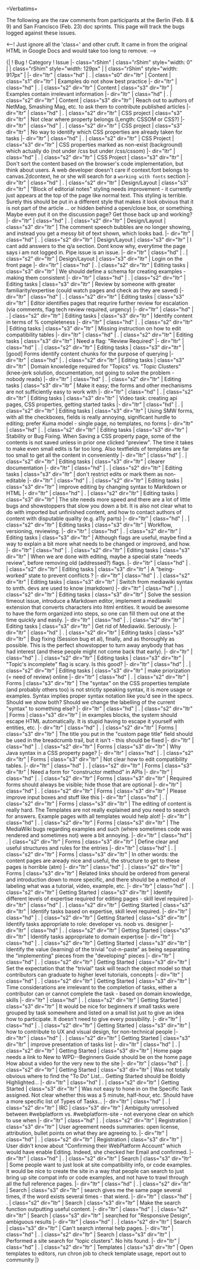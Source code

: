 =Verbatims=

The following are the raw comments from participants at the Berlin (Feb. 8 & 9) and San Francisco (Feb. 23) doc sprints. This page will track the bugs logged against these issues.

<--! Just ignore all the 'class=' and other cruft. It came in from the original HTML in Google Docs and would take too long to remove. -->

{|
! Bug
! Category
! Issue
|- class="rShim"
| class="rShim" style="width: 0" |
| class="rShim" style="width: 129px" |
| class="rShim" style="width: 917px" |
|- dir="ltr"
| class="hd" |
.
| class="s0" dir="ltr" | Content
| class="s1" dir="ltr" | Examples do not show best practice
|- dir="ltr"
| class="hd" |
.
| class="s2" dir="ltr" | Content
| class="s3" dir="ltr" | Examples contain irrelevant information
|- dir="ltr"
| class="hd" |
.
| class="s2" dir="ltr" | Content
| class="s3" dir="ltr" | Reach out to authors of NetMag, Smashing Mag, etc. to ask them to contribute published articles
|- dir="ltr"
| class="hd" |
.
| class="s2" dir="ltr" | CSS project
| class="s3" dir="ltr" | Not clear where property belongs (Length: CSSOM or CSS?)
|- dir="ltr"
| class="hd" |
.
| class="s2" dir="ltr" | CSS project
| class="s3" dir="ltr" | No way to identify which CSS properties are already taken for tasks
|- dir="ltr"
| class="hd" |
.
| class="s2" dir="ltr" | CSS Project
| class="s3" dir="ltr" | CSS properties marked as non-exist (background) which actually do (not under /css but under /css/cssom)
|- dir="ltr"
| class="hd" |
.
| class="s2" dir="ltr" | CSS Project
| class="s3" dir="ltr" | Don't sort the content based on the browser's code implementation, but think about users. A web developer doesn't care if context.font belongs to canvas.2dcontext, he or she will search for a `working with fonts` section
|- dir="ltr"
| class="hd" |
.
| class="s2" dir="ltr" | Design/Layout
| class="s3" dir="ltr" | "Block of editorial notes" styling needs improvement - it currently just appears at the top of the page like normal text. This styling is terrible. Surely this should be put in a different style that makes it look obvious that it is not part of the article … or hidden behind a open/close box, or something. Maybe even put it on the discussion page? Get those back up and working?
|- dir="ltr"
| class="hd" |
.
| class="s2" dir="ltr" | Design/Layout
| class="s3" dir="ltr" | The comment speech bubbles are no longer showing, and instead you get a messy bit of text shown, which looks bad.
|- dir="ltr"
| class="hd" |
.
| class="s2" dir="ltr" | Design/Layout
| class="s3" dir="ltr" | I cant add answers to the q/a section. Dont know why, everytime the page says i am not logged in. Pipe issue is an issue.
|- dir="ltr"
| class="hd" |
.
| class="s2" dir="ltr" | Design/Layout
| class="s3" dir="ltr" | Login on the front page
|- dir="ltr"
| class="hd" |
.
| class="s2" dir="ltr" | Editing tasks
| class="s3" dir="ltr" | We should define a schema for creating examples - making them consistent
|- dir="ltr"
| class="hd" |
.
| class="s2" dir="ltr" | Editing tasks
| class="s3" dir="ltr" | Review by someone with greater familiarity/expertise (could watch pages and check as they are saved)
|- dir="ltr"
| class="hd" |
.
| class="s2" dir="ltr" | Editing tasks
| class="s3" dir="ltr" | Editor identifies pages that requrire further review for escalation (via comments, flag tech review required, urgency)
|- dir="ltr"
| class="hd" |
.
| class="s2" dir="ltr" | Editing tasks
| class="s3" dir="ltr" | Identify content in terms of % completeness
|- dir="ltr"
| class="hd" |
.
| class="s2" dir="ltr" | Editing tasks
| class="s3" dir="ltr" | Missing instruction on how to edit compatibility tables
|- dir="ltr"
| class="hd" |
.
| class="s2" dir="ltr" | Editing tasks
| class="s3" dir="ltr" | Need a flag: "Review Required"
|- dir="ltr"
| class="hd" |
.
| class="s2" dir="ltr" | Editing tasks
| class="s3" dir="ltr" | [good] Forms identify content chunks for the purpose of querying
|- dir="ltr"
| class="hd" |
.
| class="s2" dir="ltr" | Editing tasks
| class="s3" dir="ltr" | Domain knowledge required for "Topics" vs. "Topic Clusters" (knee-jerk solution, documentation, not going to solve the problem - nobody reads)
|- dir="ltr"
| class="hd" |
.
| class="s2" dir="ltr" | Editing tasks
| class="s3" dir="ltr" | Make it easy; the forms and other mechanisms are not sufficiently easy to work with
|- dir="ltr"
| class="hd" |
.
| class="s2" dir="ltr" | Editing tasks
| class="s3" dir="ltr" | Video task: creating api pages, CSS properties, getting started tasks
|- dir="ltr"
| class="hd" |
.
| class="s2" dir="ltr" | Editing tasks
| class="s3" dir="ltr" | Using SMW forms, with all the checkboxes, fields is really annoying, significant hurdle to editing; prefer Kuma model - single page, no templates, no forms
|- dir="ltr"
| class="hd" |
.
| class="s2" dir="ltr" | Editing tasks
| class="s3" dir="ltr" | Stability or Bug Fixing. When Saving a CSS property page, some of the contents is not saved unless in prior one clicked "preview". The time it takes to make even small edits is far too long. Also textfields of templates are far too small to get all the content in conveniently
|- dir="ltr"
| class="hd" |
.
| class="s2" dir="ltr" | Editing tasks
| class="s3" dir="ltr" | clearer documentation
|- dir="ltr"
| class="hd" |
.
| class="s2" dir="ltr" | Editing tasks
| class="s3" dir="ltr" | don't restrict edits or mark them as non-editable
|- dir="ltr"
| class="hd" |
.
| class="s2" dir="ltr" | Editing tasks
| class="s3" dir="ltr" | improve editing by changing syntax to Markdown or HTML
|- dir="ltr"
| class="hd" |
.
| class="s2" dir="ltr" | Editing tasks
| class="s3" dir="ltr" | The site needs more speed and there are a lot of little bugs and showstoppers that slow you down a bit. It is also not clear what to do with imported but unfinished content, and how to contact authors of content with disputable quality (e.g. a11y parts)
|- dir="ltr"
| class="hd" |
.
| class="s2" dir="ltr" | Editing tasks
| class="s3" dir="ltr" | Workflow, versioning, reviewing.
|- dir="ltr"
| class="hd" |
.
| class="s2" dir="ltr" | Editing tasks
| class="s3" dir="ltr" | Although flags are useful, maybe find a way to explain a bit more what needs to be changed or improved, and how.
|- dir="ltr"
| class="hd" |
.
| class="s2" dir="ltr" | Editing tasks
| class="s3" dir="ltr" | When we are done with editing, maybe a special state "needs review", before removing old (addressed?) flags.
|- dir="ltr"
| class="hd" |
.
| class="s2" dir="ltr" | Editing tasks
| class="s3" dir="ltr" | A "being-worked" state to prevent conflicts ?
|- dir="ltr"
| class="hd" |
.
| class="s2" dir="ltr" | Editing tasks
| class="s3" dir="ltr" | Switch from mediawiki syntax to smth. devs are used to know (markdown)
|- dir="ltr"
| class="hd" |
.
| class="s2" dir="ltr" | Editing tasks
| class="s3" dir="ltr" | Solve the session timeout issue, introduce a Markdown editor, implement a mediawiki extension that converts characters into html entities. It would be awesome to have the form organized into steps, so one can fill them out one at the time quickly and easily.
|- dir="ltr"
| class="hd" |
.
| class="s2" dir="ltr" | Editing tasks
| class="s3" dir="ltr" | Get rid of Mediawiki. Seriously.
|- dir="ltr"
| class="hd" |
.
| class="s2" dir="ltr" | Editing tasks
| class="s3" dir="ltr" | Bug fixing (Session bug et al), finally, and as thoroughly as possible. This is the perfect showstopper to turn away anybody that has had interest (and these people might not come back that early).
|- dir="ltr"
| class="hd" |
.
| class="s2" dir="ltr" | Editing tasks
| class="s3" dir="ltr" | "Topic's incomplete" flag is scary. Is this good?
|- dir="ltr"
| class="hd" |
.
| class="s2" dir="ltr" | Editing tasks
| class="s3" dir="ltr" | make priorization (= need of review) online
|- dir="ltr"
| class="hd" |
.
| class="s2" dir="ltr" | Forms
| class="s3" dir="ltr" | The "syntax" on the CSS properties template (and probably others too) is not strictly speaking syntax, it is more usage or examples. Syntax implies proper syntax notation like you'd see in the specs. Should we show both? Should we change the labelling of the current "syntax" to something else?
|- dir="ltr"
| class="hd" |
.
| class="s2" dir="ltr" | Forms
| class="s3" dir="ltr" | in examples blocks, the system should escape HTML automatically. It is stupid having to escape it yourself with entities, etc.
|- dir="ltr"
| class="hd" |
.
| class="s2" dir="ltr" | Forms
| class="s3" dir="ltr" | The title you put in the "custom page title" field should be used in the breadcrumb trail, but it isn't - this should be fixed
|- dir="ltr"
| class="hd" |
.
| class="s2" dir="ltr" | Forms
| class="s3" dir="ltr" | Why Java syntax in a CSS property page?
|- dir="ltr"
| class="hd" |
.
| class="s2" dir="ltr" | Forms
| class="s3" dir="ltr" | Not clear how to edit compatibility tables.
|- dir="ltr"
| class="hd" |
.
| class="s2" dir="ltr" | Forms
| class="s3" dir="ltr" | Need a form for "constructor method" in APIs
|- dir="ltr"
| class="hd" |
.
| class="s2" dir="ltr" | Forms
| class="s3" dir="ltr" | Required forms should always be visible; hide those that are optional
|- dir="ltr"
| class="hd" |
.
| class="s2" dir="ltr" | Forms
| class="s3" dir="ltr" | Please improve input boxes and stuff like this
|- dir="ltr"
| class="hd" |
.
| class="s2" dir="ltr" | Forms
| class="s3" dir="ltr" | The editing of content is really hard. The Templates are not really explained and you need to search for answers. Example pages with all templates would help alot!
|- dir="ltr"
| class="hd" |
.
| class="s2" dir="ltr" | Forms
| class="s3" dir="ltr" | The MediaWiki bugs regarding examples and such (where sometimes code was rendered and sometimes not) were a bit annoying.
|- dir="ltr"
| class="hd" |
.
| class="s2" dir="ltr" | Forms
| class="s3" dir="ltr" | Define clear and useful structures and rules for the entries
|- dir="ltr"
| class="hd" |
.
| class="s2" dir="ltr" | Forms
| class="s3" dir="ltr" | In other words: the content pages are aready nice and useful, the structure to get to these pages is horrible (atm)
|- dir="ltr"
| class="hd" |
.
| class="s2" dir="ltr" | Forms
| class="s3" dir="ltr" | Related links should be ordered from general and introduction down to more specific, and there should be a method of labeling what was a tutorial, video, example, etc.
|- dir="ltr"
| class="hd" |
.
| class="s2" dir="ltr" | Getting Started
| class="s3" dir="ltr" | Identify different levels of expertise required for editing pages - skill level required
|- dir="ltr"
| class="hd" |
.
| class="s2" dir="ltr" | Getting Started
| class="s3" dir="ltr" | Identify tasks based on expertise, skill level required.
|- dir="ltr"
| class="hd" |
.
| class="s2" dir="ltr" | Getting Started
| class="s3" dir="ltr" | Identify tasks appropriate to role: developer vs. noob vs. designer
|- dir="ltr"
| class="hd" |
.
| class="s2" dir="ltr" | Getting Started
| class="s3" dir="ltr" | Identify tasks appropriate to domain expertise
|- dir="ltr"
| class="hd" |
.
| class="s2" dir="ltr" | Getting Started
| class="s3" dir="ltr" | Identify the value (learning) of the trivial "cut-n-paste" as being separating the "implementing" pieces from the "developing" pieces
|- dir="ltr"
| class="hd" |
.
| class="s2" dir="ltr" | Getting Started
| class="s3" dir="ltr" | Set the expectation that the "trivial" task will teach the object model so that contributors can graduate to higher level tutorials, concepts
|- dir="ltr"
| class="hd" |
.
| class="s2" dir="ltr" | Getting Started
| class="s3" dir="ltr" | Time considerations are irrelevant to the completion of tasks, either a contributor can or cannot complete the task - based on domain knowledge, skills
|- dir="ltr"
| class="hd" |
.
| class="s2" dir="ltr" | Getting Started
| class="s3" dir="ltr" | It would be nice for beginners if small tasks were grouped by task somewhere and listed on a small list just to give an idea how to participate. It doesn't need to give every possibility.
|- dir="ltr"
| class="hd" |
.
| class="s2" dir="ltr" | Getting Started
| class="s3" dir="ltr" | how to contribute to UX and visual design, for non-technical people
|- dir="ltr"
| class="hd" |
.
| class="s2" dir="ltr" | Getting Started
| class="s3" dir="ltr" | improve presentation of tasks list
|- dir="ltr"
| class="hd" |
.
| class="s2" dir="ltr" | Getting Started
| class="s3" dir="ltr" | Home page needs a link to New to WPD--Beginners Guide should be on the home page How about a video for the very new to the site
|- dir="ltr"
| class="hd" |
.
| class="s2" dir="ltr" | Getting Started
| class="s3" dir="ltr" | Was not totally obvious where to find the "To Do" List... Getting Started should be Boldly Highlighted...
|- dir="ltr"
| class="hd" |
.
| class="s2" dir="ltr" | Getting Started
| class="s3" dir="ltr" | Was not easy to hone in on the Specific Task assigned. Not clear whether this was a 5 minute, half-hour, etc. Should have a more specific list of Types of Tasks...
|- dir="ltr"
| class="hd" |
.
| class="s2" dir="ltr" | IRC
| class="s3" dir="ltr" | Ambiguity unresolved between #webplatform vs. #webplatform-site - not everyone clear on which to use when
|- dir="ltr"
| class="hd" |
.
| class="s2" dir="ltr" | Registration
| class="s3" dir="ltr" | User agreement needs summaries: open license, attribution, bullet points on what they are agreeing to.
|- dir="ltr"
| class="hd" |
.
| class="s2" dir="ltr" | Registration
| class="s3" dir="ltr" | User didn't know about "Confirming their WebPlatform Account" which would have enable Editing. Indeed, she checked her Email and confirmed.
|- dir="ltr"
| class="hd" |
.
| class="s2" dir="ltr" | Search
| class="s3" dir="ltr" | Some people want to just look at site compatibility info, or code examples. It would be nice to create the site in a way that people can search to just bring up site compat info or code examples, and not have to trawl through all the full reference pages.
|- dir="ltr"
| class="hd" |
.
| class="s2" dir="ltr" | Search
| class="s3" dir="ltr" | search gives me the same page several times, if the word exists several times - that wierd.
|- dir="ltr"
| class="hd" |
.
| class="s2" dir="ltr" | Search
| class="s3" dir="ltr" | Make the search function outputting useful content.
|- dir="ltr"
| class="hd" |
.
| class="s2" dir="ltr" | Search
| class="s3" dir="ltr" | searched for "Responsive Design", ambiguous results
|- dir="ltr"
| class="hd" |
.
| class="s2" dir="ltr" | Search
| class="s3" dir="ltr" | Can't search internal help pages.
|- dir="ltr"
| class="hd" |
.
| class="s2" dir="ltr" | Search
| class="s3" dir="ltr" | Performed a site search for "topic clusters". No hits found.
|- dir="ltr"
| class="hd" |
.
| class="s2" dir="ltr" | Templates
| class="s3" dir="ltr" | Open templates to editors, run chron job to check template usage, report out to community
|}
